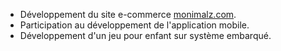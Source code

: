 * Développement du site e-commerce [monimalz.com](https://monimalz.com).
* Participation au développement de l'application mobile.
* Développement d'un jeu pour enfant sur système embarqué.
